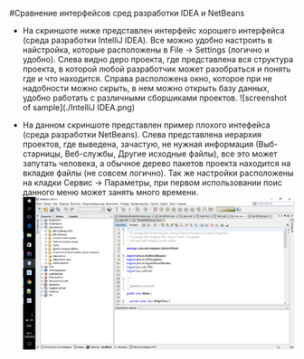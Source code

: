 #Сравнение интерфейсов сред разработки IDEA и NetBeans

+ На скриншоте ниже представлен интерфейс хорошего интерфейса (среда разработки IntelliJ IDEA). Все можно удобно настроить в найстройка, 
которые расположены в File -> Settings (логично и удобно). Слева видно деро проекта, где представлена вся
структура проекта, в которой любой разработчик может разобраться и понять где и что находится. Справа 
расположена окно, которое при не надобности можно скрыть, в нем можно открыть базу данных, удобно работать с
различными сборшиками проектов.
![screenshot of sample](./IntelliJ IDEA.png)

+ На данном скриншоте представлен пример плохого интефейса (среда разработки NetBeans). Слева представлена иерархия проектов, 
где выведена, зачастую, не нужная информация (Выб-старницы, Веб-службы, Другие исходные файлы),
все это может запутать человека, а обычное дерево пакетов проекта находится на вкладке файлы (не совсем логично). Так же
настройки расположены на кладки Сервис -> Параметры, при первом использовании поис данного меню может занять много времени.
![screenshot of sample](./NetBeans.png)
